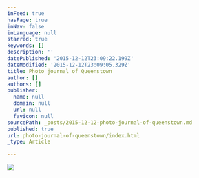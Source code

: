 ```yaml
---
inFeed: true
hasPage: true
inNav: false
inLanguage: null
starred: true
keywords: []
description: ''
datePublished: '2015-12-12T23:09:22.199Z'
dateModified: '2015-12-12T23:09:05.329Z'
title: Photo journal of Queenstown
author: []
authors: []
publisher:
  name: null
  domain: null
  url: null
  favicon: null
sourcePath: _posts/2015-12-12-photo-journal-of-queenstown.md
published: true
url: photo-journal-of-queenstown/index.html
_type: Article

---
```

![](https://the-grid-user-content.s3-us-west-2.amazonaws.com/af87a219-2e18-46ea-803a-d72beeea3749.jpg)